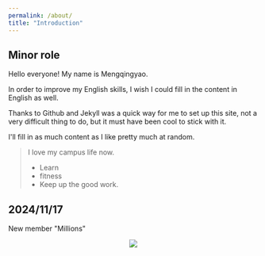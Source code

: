 ```yaml
---
permalink: /about/
title: "Introduction"
---
```


## Minor role

Hello everyone! My name is Mengqingyao.

In order to improve my English skills, I wish I could fill in the content in English as well.

Thanks to Github and Jekyll was a quick way for me to set up this site, not a very difficult thing to do, but it must have been cool to stick with it.

I'll fill in as much content as I like pretty much at random.

> I love my campus life now.
> - Learn
> - fitness
> - Keep up the good work.

## 2024/11/17

New member "Millions"

<div style="text-align: center;">
  <img src="https://mengqy2022.github.io/assets/images/README-1.png"/>
</div>


<script src="https://giscus.app/client.js"
        data-repo="mengqy2022/mengqy2022.github.io"
        data-repo-id="R_kgDONFQ-nw"
        data-category="Announcements"
        data-category-id="DIC_kwDONFQ-n84CjtiY"
        data-mapping="pathname"
        data-strict="0"
        data-reactions-enabled="1"
        data-emit-metadata="0"
        data-input-position="bottom"
        data-theme="dark_high_contrast"
        data-lang="zh-CN"
        crossorigin="anonymous"
        async>
</script>